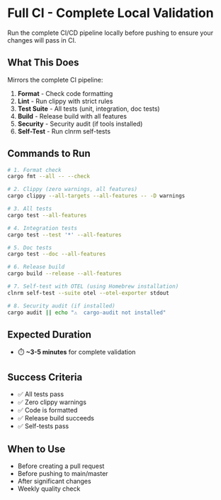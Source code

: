 # Full CI - Complete Local Validation

Run the complete CI/CD pipeline locally before pushing to ensure your changes will pass in CI.

## What This Does

Mirrors the complete CI pipeline:
1. **Format** - Check code formatting
2. **Lint** - Run clippy with strict rules
3. **Test Suite** - All tests (unit, integration, doc tests)
4. **Build** - Release build with all features
5. **Security** - Security audit (if tools installed)
6. **Self-Test** - Run clnrm self-tests

## Commands to Run

```bash
# 1. Format check
cargo fmt --all -- --check

# 2. Clippy (zero warnings, all features)
cargo clippy --all-targets --all-features -- -D warnings

# 3. All tests
cargo test --all-features

# 4. Integration tests
cargo test --test '*' --all-features

# 5. Doc tests
cargo test --doc --all-features

# 6. Release build
cargo build --release --all-features

# 7. Self-test with OTEL (using Homebrew installation)
clnrm self-test --suite otel --otel-exporter stdout

# 8. Security audit (if installed)
cargo audit || echo "⚠️  cargo-audit not installed"
```

## Expected Duration
- ⏱️ **~3-5 minutes** for complete validation

## Success Criteria
- ✅ All tests pass
- ✅ Zero clippy warnings
- ✅ Code is formatted
- ✅ Release build succeeds
- ✅ Self-tests pass

## When to Use
- Before creating a pull request
- Before pushing to main/master
- After significant changes
- Weekly quality check

